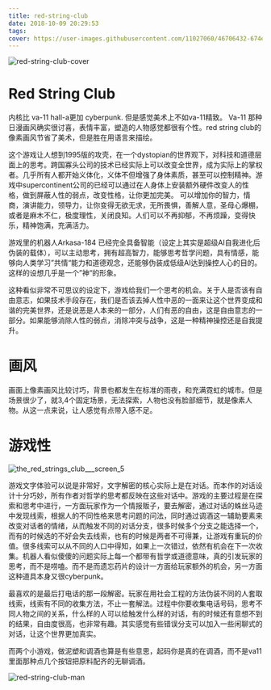 ```yaml
---
title: red-string-club
date: 2018-10-09 20:29:53
tags:
cover: https://user-images.githubusercontent.com/11027060/46706432-674e8480-cc02-11e8-9ca7-d1d6c282f518.jpg
---
```




![red-string-club-cover](https://user-images.githubusercontent.com/11027060/46706432-674e8480-cc02-11e8-9ca7-d1d6c282f518.jpg)

# Red String Club 



内核比 va-11 hall-a更加 cyberpunk.  但是感觉美术上不如va-11精致。 Va-11 那种日漫画风确实很讨喜，表情丰富，塑造的人物感觉都很有个性。red string club的像素画风节省了美术，但是胜在用语言来描绘。

这个游戏让人想到1995版的攻壳，在一个dystopian的世界观下，对科技和道德层面上的思考。跨国寡头公司的技术已经实际上可以改变全世界，成为实际上的掌权者。几乎所有人都开始义体化，义体不但增强了身体素质，甚至可以控制精神。游戏中supercontinent公司的已经可以通过在人身体上安装额外硬件改变人的性格，做到屏蔽人性的弱点，改变性格，让你更加完美。 可以增加你的智力，情商，演讲能力，领导力，让你变得无欲无求，无所畏惧，善解人意，圣母心爆棚，或者是麻木不仁，极度理性，关闭良知。人们可以不再抑郁，不再烦躁，变得快乐，精神饱满，充满活力。

游戏里的机器人Arkasa-184 已经完全具备智能（设定上其实是超级AI自我进化后伪装的载体），可以主动思考，拥有超高智力，能够思考哲学问题，具有情感，能够向人类学习”共情“能力和道德观念，还能够伪装成低级AI达到操控人心的目的。这样的设想几乎是一个”神“的形象。

这种看似非常不可思议的设定下，游戏给我们一个思考的机会。关于人是否该有自由意志，如果技术手段存在，我们是否该去掉人性中恶的一面来让这个世界变成和谐的完美世界，还是说恶是人本来的一部分，人们有恶的自由，这是自由意志的一部分。如果能够消除人性的弱点，消除冲突与战争，这是一种精神操控还是自我提升。





# 画风

画面上像素画风比较讨巧，背景也都发生在标准的雨夜，和充满霓虹的城市。但是场景很少了，就3,4个固定场景，无法探索，人物也没有脸部细节，就是像素人物。从这一点来说，让人感觉有点带入感不足。



# 游戏性

![the_red_strings_club___screen_5](https://user-images.githubusercontent.com/11027060/46706633-8c8fc280-cc03-11e8-96a6-d6fe4219aea6.jpg)



游戏文字体验可以说是非常好，文字解密的核心实际上是在对话。而本作的对话设计十分巧妙，所有作者对哲学的思考都反映在这些对话中。游戏的主要过程是在探索和思考中进行，一方面玩家作为一个情报贩子，要去解密，通过对话的蛛丝马迹中发现线索，根据人的不同性格来思考问题的问法，同时通过调酒这一辅助要素来改变对话者的情绪，从而触发不同的对话分支，很多时候多个分支之能选择一个，而有的时候选的不好会失去线索，也有的时候是两者不可得兼，让游戏有重玩的价值。很多线索可以从不同的人口中得知，如果上一次错过，依然有机会在下一次收集。机器人看似傻傻的问题实际上每一个都带有哲学或道德意味，真的引发玩家的思考，而不是唠嗑。而不是而遗忘药片的设计一方面给玩家额外的机会，另一方面这种道具本身又很cyberpunk。

最喜欢的是最后打电话的那一段解密。玩家在用社会工程的方法伪装不同的人套取线索，线索有不同的收集方法，不止一套解法。过程中你要收集电话号码，思考不同人物之间的关系，什么样的人可以给触发什么样的对话，有的时候还有意想不到的结果，自由度很高，也非常有趣。其实感觉有些错误分支可以加入一些闲聊式的对话，让这个世界更加真实。



而两个小游戏，做泥塑和调酒也算是有些意思，起码你是真的在调酒，而不是va11里面那种点几个按钮把原料配齐的无聊调酒。

![red-string-club-man](https://user-images.githubusercontent.com/11027060/46706444-7af9eb00-cc02-11e8-95fa-155711367011.jpg)



